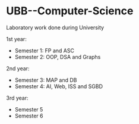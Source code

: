 # UBB--Computer-Science
Laboratory work done during University

1st year:
- Semester 1: FP and ASC
- Semester 2: OOP, DSA and Graphs

2nd year:
- Semester 3: MAP and DB
- Semester 4: AI, Web, ISS and SGBD

3rd year:
- Semester 5
- Semester 6
